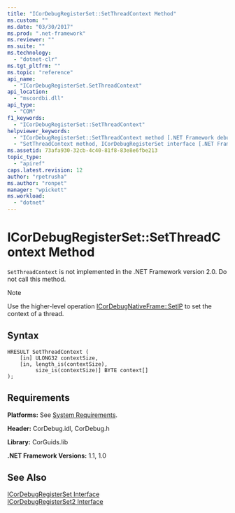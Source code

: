 ```yaml
---
title: "ICorDebugRegisterSet::SetThreadContext Method"
ms.custom: ""
ms.date: "03/30/2017"
ms.prod: ".net-framework"
ms.reviewer: ""
ms.suite: ""
ms.technology: 
  - "dotnet-clr"
ms.tgt_pltfrm: ""
ms.topic: "reference"
api_name: 
  - "ICorDebugRegisterSet.SetThreadContext"
api_location: 
  - "mscordbi.dll"
api_type: 
  - "COM"
f1_keywords: 
  - "ICorDebugRegisterSet::SetThreadContext"
helpviewer_keywords: 
  - "ICorDebugRegisterSet::SetThreadContext method [.NET Framework debugging]"
  - "SetThreadContext method, ICorDebugRegisterSet interface [.NET Framework debugging]"
ms.assetid: 73afa930-32cb-4c40-81f8-83e8e6fbe213
topic_type: 
  - "apiref"
caps.latest.revision: 12
author: "rpetrusha"
ms.author: "ronpet"
manager: "wpickett"
ms.workload: 
  - "dotnet"
---
```

# ICorDebugRegisterSet::SetThreadContext Method
`SetThreadContext` is not implemented in the .NET Framework version 2.0. Do not call this method.  
  
> [!NOTE]
>  Use the higher-level operation [ICorDebugNativeFrame::SetIP](../../../../docs/framework/unmanaged-api/debugging/icordebugnativeframe-setip-method.md) to set the context of a thread.  
  
## Syntax  
  
```  
HRESULT SetThreadContext (  
    [in] ULONG32 contextSize,  
    [in, length_is(contextSize),  
         size_is(contextSize)] BYTE context[]  
);  
```  
  
## Requirements  
 **Platforms:** See [System Requirements](../../../../docs/framework/get-started/system-requirements.md).  
  
 **Header:** CorDebug.idl, CorDebug.h  
  
 **Library:** CorGuids.lib  
  
 **.NET Framework Versions:** 1.1, 1.0  
  
## See Also  
 [ICorDebugRegisterSet Interface](../../../../docs/framework/unmanaged-api/debugging/icordebugregisterset-interface.md)  
 [ICorDebugRegisterSet2 Interface](../../../../docs/framework/unmanaged-api/debugging/icordebugregisterset2-interface.md)
